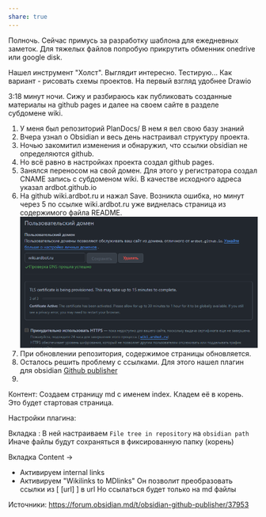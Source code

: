 ```yaml
---
share: true
---
```


Полночь. Сейчас примусь за разработку шаблона для ежедневных заметок.
Для тяжелых файлов попробую прикрутить обменник onedrive или google disk.

Нашел инструмент "Холст". Выглядит интересно. Тестирую...
Как вариант - рисовать схемы проектов. На первый взгляд удобнее Drawio

3:18 минут ночи. Сижу и разбираюсь как публиковать созданные материалы на github pages  и далее на своем сайте в разделе субдомене wiki.

1. У меня был репозиторий PlanDocs/ В нем я вел свою базу знаний
2. Вчера узнал о Obsidian и весь день настраивал структуру проекта.
3. Ночью закомитил изменения и обнаружил, что ссылки obsidian не определяются github. 
4. Но всё равно в настройках проекта создал github pages.
5. Занялся переносом на свой домен. Для этого у регистратора создал CNAME запись с субдоменом wiki. В качестве исходного адреса указал ardbot.github.io
6. На github wiki.ardbot.ru и нажал Save. Возникла ошибка, но минут через 5 по ссылке wiki.ardbot.ru уже виднелась страница из содержимого файла README.
![Pasted image 20240106040634](files/Pasted%20image%2020240106040634.png)
7. При обновлении репозитория, содержимое страницы обновляется.
8. Осталось решить проблему с ссылками. Для этого нашел плагин для obsidian  [Github publisher](../../projects/soft/Github%20publisher.md)
9. 

Контент:
Создаем страницу md с именем index. Кладем её в корень. Это будет стартовая страница.

Настройки плагина:

Вкладка [](https://forum.obsidian.md/t/obsidian-github-publisher/37953#h-2-download-configuration-3):
В ней настраиваем `File tree in repository` на `obsidian path`
Иначе файлы будут сохраняться в фиксированную папку (корень) 

Вкладка Content -> 
* Активируем internal links
* Активируем "Wikilinks to MDlinks"
Он позволит преобразовать ссылки из [ [url] ] в url
Но ссылаться будет только на md файлы

Источники:
https://forum.obsidian.md/t/obsidian-github-publisher/37953



